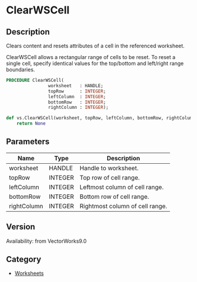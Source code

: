 # ClearWSCell

## Description
Clears content and resets attributes of a cell in the referenced worksheet.

ClearWSCell allows a rectangular range of cells to be reset. To reset a single cell, specify identical values for the top/bottom and left/right range boundaries.

```pascal
PROCEDURE ClearWSCell(
				worksheet   : HANDLE;
				topRow      : INTEGER;
				leftColumn  : INTEGER;
				bottomRow   : INTEGER;
				rightColumn : INTEGER);
```

```python
def vs.ClearWSCell(worksheet, topRow, leftColumn, bottomRow, rightColumn):
    return None
```

## Parameters
|Name|Type|Description|
|---|---|---|
|worksheet|HANDLE|Handle to worksheet.|
|topRow|INTEGER|Top row of cell range.|
|leftColumn|INTEGER|Leftmost column of cell range.|
|bottomRow|INTEGER|Bottom row of cell range.|
|rightColumn|INTEGER|Rightmost column of cell range.|

## Version
Availability: from VectorWorks9.0

## Category
* [Worksheets](../Categories/Worksheets.md)
